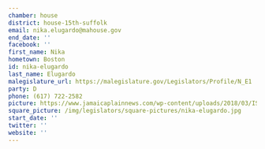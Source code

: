 ```yaml
---
chamber: house
district: house-15th-suffolk
email: nika.elugardo@mahouse.gov
end_date: ''
facebook: ''
first_name: Nika
hometown: Boston
id: nika-elugardo
last_name: Elugardo
malegislature_url: https://malegislature.gov/Legislators/Profile/N_E1
party: D
phone: (617) 722-2582
picture: https://www.jamaicaplainnews.com/wp-content/uploads/2018/03/ISz5WcYC_400x400.jpg
square_picture: /img/legislators/square-pictures/nika-elugardo.jpg
start_date: ''
twitter: ''
website: ''
---
```

